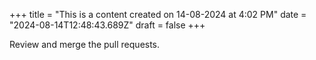 +++
title = "This is a content created on 14-08-2024 at 4:02 PM"
date = "2024-08-14T12:48:43.689Z"
draft = false
+++

  Review and merge the pull requests.
        